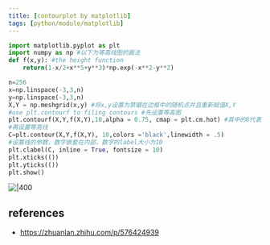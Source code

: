 ```yaml
---
title: [contourplot by matplotlib]
tags: [python/module/matplotlib]
---
```




```Python
import matplotlib.pyplot as plt
import numpy as np #以下为等高线图的画法
def f(x,y): #the height function
	return(1-x/2+x**5+y**3)*np.exp(-x**2-y**2)

n=256
x=np.linspace(-3,3,n)
y=np.linspace(-3,3,n)
X,Y = np.meshgrid(x,y) #将x,y设置为禁锢在边框中的随机点并且重新赋值X,Y
#use plt.contourf to filing contours #先设置等高图 
plt.contourf(X,Y,f(X,Y),10,alpha = 0.75, cmap = plt.cm.hot) #其中的8代表的是填充8个颜色,透明度。cmap:将每个数字对应在cmap图中有不同的颜色，有hot和cool两种
#再设置等高线
C=plt.contour(X,Y,f(X,Y), 10,colors ='black',linewidth = .5)
#设置线的参数，数字嵌套在内部，数字的label大小为10
plt.clabel(C, inline = True, fontsize = 10)
plt.xticks(())
plt.yticks(())
plt.show()
```

![|400](https://pic1.zhimg.com/v2-515675e76a21cee033d2dd295808c7c0_b.jpg)

## references
- https://zhuanlan.zhihu.com/p/576424939  
